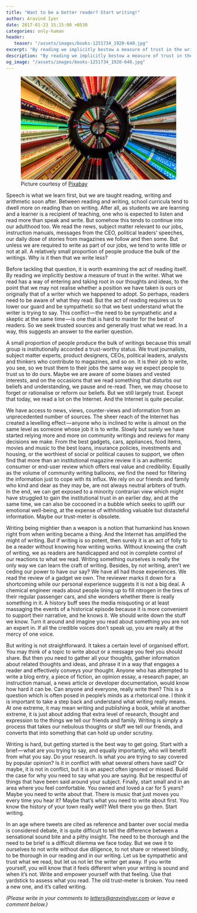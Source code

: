```yaml
---
title: "Want to be a better reader? Start writing!"
author: Aravind Iyer
date: 2017-01-23 15:15:00 +0530
categories: only-human
header:
   teaser: "/assets/images/books-1251734_1920-640.jpg"
excerpt: "By reading we implicitly bestow a measure of trust in the writer. Maybe our trust-meter is obsolete. Writing being mightier than a weapon is a notion that humankind has known right from when writing became a thing. And the Internet has amplified the might of writing. But if writing is so potent, then surely it is an act of folly to be a reader without knowing how writing works. Write and empower yourself. The old trust-meter is broken. You need a new one, and it’s called writing."
description: "By reading we implicitly bestow a measure of trust in the writer. Maybe our trust-meter is obsolete. Writing being mightier than a weapon is a notion that humankind has known right from when writing became a thing. And the Internet has amplified the might of writing. But if writing is so potent, then surely it is an act of folly to be a reader without knowing how writing works. Write and empower yourself. The old trust-meter is broken. You need a new one, and it’s called writing."
og_image: "/assets/images/books-1251734_1920-640.jpg"
---
```

<figure>
   <a href="/assets/images/books-1251734_1920.jpg">
      <img src="/assets/images/books-1251734_1920-640.jpg" alt="A stack of books">
   </a>
   <figcaption>Picture courtesy of <a href="https://pixabay.com/">Pixabay</a></figcaption>
</figure>

Speech is what we learn first, but we are taught reading, writing and arithmetic soon after. Between reading and writing, school curricula tend to dwell more on reading than on writing. After all, as students we are learning and a learner is a recipient of teaching, one who is expected to listen and read more than speak and write. But somehow this tends to continue into our adulthood too. We read the news, subject matter relevant to our jobs, instruction manuals, messages from the CEO, political leaders’ speeches, our daily dose of stories from magazines we follow and then some. But unless we are required to write as part of our jobs, we tend to write little or not at all. A relatively small proportion of people produce the bulk of the writings. Why is it then that we write less?

Before tackling that question, it is worth examining the act of reading itself. By reading we implicitly bestow a measure of trust in the writer. What we read has a way of entering and taking root in our thoughts and ideas, to the point that we may not realise whether a position we have taken is ours or originally that of a writer which we happened to adopt. So perhaps, readers need to be aware of what they read. But the act of reading requires us to lower our guard and be sympathetic so that we best understand what the writer is trying to say. This conflict — the need to be sympathetic and a skeptic at the same time — is one that is hard to master for the best of readers. So we seek trusted sources and generally trust what we read. In a way, this suggests an answer to the earlier question.

A small proportion of people produce the bulk of writings because this small group is institutionally accorded a trust-worthy status. We trust journalists, subject matter experts, product designers, CEOs, political leaders, analysts and thinkers who contribute to magazines, and so on. It is their job to write, you see, so we trust them to their jobs the same way we expect people to trust us to do ours. Maybe we are aware of some biases and vested interests, and on the occasions that we read something that disturbs our beliefs and understanding, we pause and re-read. Then, we may choose to forget or rationalise or reform our beliefs. But we still largely trust. Except that today, we read a lot on the Internet. And the Internet is quite peculiar.

We have access to news, views, counter-views and information from an unprecedented number of sources. The sheer reach of the Internet has created a levelling effect — anyone who is inclined to write is almost on the same level as someone whose job it is to write. Slowly but surely we have started relying more and more on community writings and reviews for many decisions we make. From the best gadgets, cars, appliances, food items, movies and music to the best loans, insurance policies, investments and housing, or the worthiest of social or political causes to support, we often find that more than an institutional magazine review it is an authentic consumer or end-user review which offers real value and credibility. Equally as the volume of community writing balloons, we find the need for filtering the information just to cope with its influx. We rely on our friends and family who kind and dear as they may be, are not always neutral arbiters of truth. In the end, we can get exposed to a minority contrarian view which might have struggled to gain the institutional trust in an earlier day, and at the same time, we can also be cocooned in a bubble which seeks to uplift our emotional well-being, at the expense of withholding valuable but distasteful information. Maybe our trust-meter is obsolete.

Writing being mightier than a weapon is a notion that humankind has known right from when writing became a thing. And the Internet has amplified the might of writing. But if writing is so potent, then surely it is an act of folly to be a reader without knowing how writing works. Without knowing the craft of writing, we as readers are handicapped and not in complete control of our reactions to what we read. Writing something ourselves is really the only way we can learn the craft of writing. Besides, by not writing, aren’t we ceding our power to have our say? We have all had those experiences. We read the review of a gadget we own. The reviewer marks it down for a shortcoming while our personal experience suggests it is not a big deal. A chemical engineer reads about people lining up to fill nitrogen in the tires of their regular passenger cars, and she wonders whether there is really something in it. A history buff sees the media misquoting or at least massaging the events of a historical episode because it is more convenient to support their narrative, and he knows it. We should write down the stuff we know. Turn it around and imagine you read about something you are not an expert in. If all the credible voices don’t speak up, you are really at the mercy of one voice.

But writing is not straightforward. It takes a certain level of organised effort. You may think of a topic to write about or a message you feel you should share. But then you need to gather all your thoughts, gather information about related thoughts and ideas, and phrase it in a way that engages a reader and effectively conveys your thought. Anyone who has attempted to write a blog entry, a piece of fiction, an opinion essay, a research paper, an instruction manual, a news article or developer documentation, would know how hard it can be. Can anyone and everyone, really write then? This is a question which is often posed in people’s minds as a rhetorical one. I think it is important to take a step back and understand what writing really means. At one extreme, it may mean writing and publishing a book, while at another extreme, it is just about adding that extra level of research, thought and expression to the things we tell our friends and family. Writing is simply a process that takes our nebulous thoughts or stuff we tell our friends, and converts that into something that can hold up under scrutiny.

Writing is hard, but getting started is the best way to get going. Start with a brief — what are you trying to say, and equally importantly, who will benefit from what you say. Do your research. Is what you are trying to say covered by popular opinion? Is it in conflict with what several others have said? Or maybe, it is not in conflict, but it is an aspect often ignored or missed. Build the case for why you need to say what you are saying. But be respectful of things that have been said around your subject. Finally, start small and in an area where you feel comfortable. You owned and loved a car for 5 years? Maybe you need to write about that. There is music that just moves you every time you hear it? Maybe that’s what you need to write about first. You know the history of your town really well? Well there you go then. Start writing.

In an age where tweets are cited as reference and banter over social media is considered debate, it is quite difficult to tell the difference between a sensational sound bite and a pithy insight. The need to be thorough and the need to be brief is a difficult dilemma we face today. But we owe it to ourselves to not write without due diligence, to not share or retweet blindly, to be thorough in our reading and in our writing. Let us be sympathetic and trust what we read, but let us not let the writer get away. If you write yourself, you will know that it feels different when your writing is sound and when it’s not. Write and empower yourself with that feeling. Use that yardstick to assess what you read. The old trust-meter is broken. You need a new one, and it’s called writing.

*(Please write in your comments to [letters@aravindiyer.com](mailto:letters@aravindiyer.com) or leave a comment below.)*
